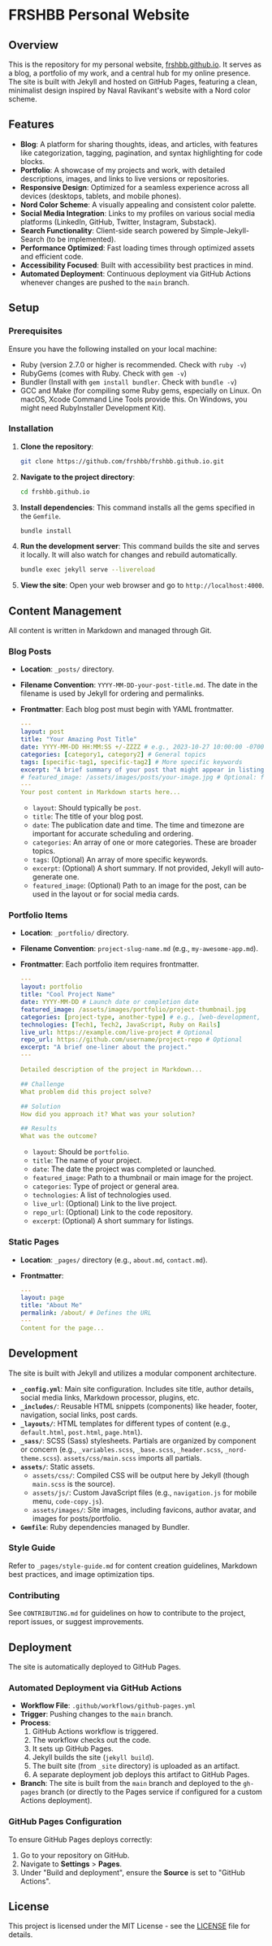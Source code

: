 # FRSHBB Personal Website

## Overview

This is the repository for my personal website, [frshbb.github.io](https://frshbb.github.io/). It serves as a blog, a portfolio of my work, and a central hub for my online presence. The site is built with Jekyll and hosted on GitHub Pages, featuring a clean, minimalist design inspired by Naval Ravikant's website with a Nord color scheme.

## Features

- **Blog**: A platform for sharing thoughts, ideas, and articles, with features like categorization, tagging, pagination, and syntax highlighting for code blocks.
- **Portfolio**: A showcase of my projects and work, with detailed descriptions, images, and links to live versions or repositories.
- **Responsive Design**: Optimized for a seamless experience across all devices (desktops, tablets, and mobile phones).
- **Nord Color Scheme**: A visually appealing and consistent color palette.
- **Social Media Integration**: Links to my profiles on various social media platforms (LinkedIn, GitHub, Twitter, Instagram, Substack).
- **Search Functionality**: Client-side search powered by Simple-Jekyll-Search (to be implemented).
- **Performance Optimized**: Fast loading times through optimized assets and efficient code.
- **Accessibility Focused**: Built with accessibility best practices in mind.
- **Automated Deployment**: Continuous deployment via GitHub Actions whenever changes are pushed to the `main` branch.

## Setup

### Prerequisites

Ensure you have the following installed on your local machine:

- Ruby (version 2.7.0 or higher is recommended. Check with `ruby -v`)
- RubyGems (comes with Ruby. Check with `gem -v`)
- Bundler (Install with `gem install bundler`. Check with `bundle -v`)
- GCC and Make (for compiling some Ruby gems, especially on Linux. On macOS, Xcode Command Line Tools provide this. On Windows, you might need RubyInstaller Development Kit).

### Installation

1.  **Clone the repository**:
    ```bash
    git clone https://github.com/frshbb/frshbb.github.io.git
    ```
2.  **Navigate to the project directory**:
    ```bash
    cd frshbb.github.io
    ```
3.  **Install dependencies**:
    This command installs all the gems specified in the `Gemfile`.
    ```bash
    bundle install
    ```
4.  **Run the development server**:
    This command builds the site and serves it locally. It will also watch for changes and rebuild automatically.
    ```bash
    bundle exec jekyll serve --livereload
    ```
5.  **View the site**:
    Open your web browser and go to `http://localhost:4000`.

## Content Management

All content is written in Markdown and managed through Git.

### Blog Posts

- **Location**: `_posts/` directory.
- **Filename Convention**: `YYYY-MM-DD-your-post-title.md`. The date in the filename is used by Jekyll for ordering and permalinks.
- **Frontmatter**: Each blog post must begin with YAML frontmatter.

  ```yaml
  ---
  layout: post
  title: "Your Amazing Post Title"
  date: YYYY-MM-DD HH:MM:SS +/-ZZZZ # e.g., 2023-10-27 10:00:00 -0700
  categories: [category1, category2] # General topics
  tags: [specific-tag1, specific-tag2] # More specific keywords
  excerpt: "A brief summary of your post that might appear in listings."
  # featured_image: /assets/images/posts/your-image.jpg # Optional: for post header or social sharing
  ---
  Your post content in Markdown starts here...
  ```

  - `layout`: Should typically be `post`.
  - `title`: The title of your blog post.
  - `date`: The publication date and time. The time and timezone are important for accurate scheduling and ordering.
  - `categories`: An array of one or more categories. These are broader topics.
  - `tags`: (Optional) An array of more specific keywords.
  - `excerpt`: (Optional) A short summary. If not provided, Jekyll will auto-generate one.
  - `featured_image`: (Optional) Path to an image for the post, can be used in the layout or for social media cards.

### Portfolio Items

- **Location**: `_portfolio/` directory.
- **Filename Convention**: `project-slug-name.md` (e.g., `my-awesome-app.md`).
- **Frontmatter**: Each portfolio item requires frontmatter.

  ```yaml
  ---
  layout: portfolio
  title: "Cool Project Name"
  date: YYYY-MM-DD # Launch date or completion date
  featured_image: /assets/images/portfolio/project-thumbnail.jpg
  categories: [project-type, another-type] # e.g., [web-development, design]
  technologies: [Tech1, Tech2, JavaScript, Ruby on Rails]
  live_url: https://example.com/live-project # Optional
  repo_url: https://github.com/username/project-repo # Optional
  excerpt: "A brief one-liner about the project."
  ---

  Detailed description of the project in Markdown...

  ## Challenge
  What problem did this project solve?

  ## Solution
  How did you approach it? What was your solution?

  ## Results
  What was the outcome?
  ```

  - `layout`: Should be `portfolio`.
  - `title`: The name of your project.
  - `date`: The date the project was completed or launched.
  - `featured_image`: Path to a thumbnail or main image for the project.
  - `categories`: Type of project or general area.
  - `technologies`: A list of technologies used.
  - `live_url`: (Optional) Link to the live project.
  - `repo_url`: (Optional) Link to the code repository.
  - `excerpt`: (Optional) A short summary for listings.

### Static Pages

- **Location**: `_pages/` directory (e.g., `about.md`, `contact.md`).
- **Frontmatter**:

  ```yaml
  ---
  layout: page
  title: "About Me"
  permalink: /about/ # Defines the URL
  ---
  Content for the page...
  ```

## Development

The site is built with Jekyll and utilizes a modular component architecture.

- **`_config.yml`**: Main site configuration. Includes site title, author details, social media links, Markdown processor, plugins, etc.
- **`_includes/`**: Reusable HTML snippets (components) like header, footer, navigation, social links, post cards.
- **`_layouts/`**: HTML templates for different types of content (e.g., `default.html`, `post.html`, `page.html`).
- **`_sass/`**: SCSS (Sass) stylesheets. Partials are organized by component or concern (e.g., `_variables.scss`, `_base.scss`, `_header.scss`, `_nord-theme.scss`). `assets/css/main.scss` imports all partials.
- **`assets/`**: Static assets.
  - `assets/css/`: Compiled CSS will be output here by Jekyll (though `main.scss` is the source).
  - `assets/js/`: Custom JavaScript files (e.g., `navigation.js` for mobile menu, `code-copy.js`).
  - `assets/images/`: Site images, including favicons, author avatar, and images for posts/portfolio.
- **`Gemfile`**: Ruby dependencies managed by Bundler.

### Style Guide

Refer to `_pages/style-guide.md` for content creation guidelines, Markdown best practices, and image optimization tips.

### Contributing

See `CONTRIBUTING.md` for guidelines on how to contribute to the project, report issues, or suggest improvements.

## Deployment

The site is automatically deployed to GitHub Pages.

### Automated Deployment via GitHub Actions

- **Workflow File**: `.github/workflows/github-pages.yml`
- **Trigger**: Pushing changes to the `main` branch.
- **Process**:
  1.  GitHub Actions workflow is triggered.
  2.  The workflow checks out the code.
  3.  It sets up GitHub Pages.
  4.  Jekyll builds the site (`jekyll build`).
  5.  The built site (from `_site` directory) is uploaded as an artifact.
  6.  A separate deployment job deploys this artifact to GitHub Pages.
- **Branch**: The site is built from the `main` branch and deployed to the `gh-pages` branch (or directly to the Pages service if configured for a custom Actions deployment).

### GitHub Pages Configuration

To ensure GitHub Pages deploys correctly:

1.  Go to your repository on GitHub.
2.  Navigate to **Settings** > **Pages**.
3.  Under "Build and deployment", ensure the **Source** is set to "GitHub Actions".

## License

This project is licensed under the MIT License - see the [LICENSE](LICENSE) file for details.
